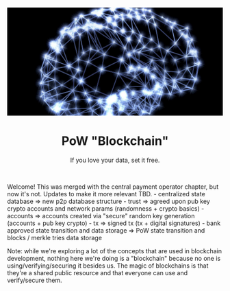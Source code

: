 <div align="center">
    <p align="center">
        <img src="neurons.jpg" alt="neurons">  
    </p>
    <h1 align="center">
        PoW "Blockchain"
    </h1>
    <p align="center">
        If you love your data, set it free.
    </p>
</div>
<br>
<p>
Welcome! This was merged with the central payment operator chapter, but now it's not. Updates to make it more relevant TBD.
- centralized state database => new p2p database structure
- trust => agreed upon pub key crypto accounts and network params (randomness + crypto basics)
- accounts => accounts created via "secure" random key generation (accounts + pub key crypto)
- tx => signed tx (tx + digital signatures)
- bank approved state transition and data storage => PoW state transition and blocks / merkle tries data storage

Note: while we're exploring a lot of the concepts that are used in blockchain development, nothing here we're doing is a "blockchain" because no one is using/verifying/securing it besides us. The magic of blockchains is that they're a shared public resource and that everyone can use and verify/secure them.
</p>
<br>
